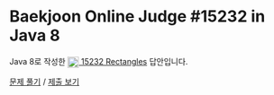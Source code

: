 # Baekjoon Online Judge #15232 in Java 8
Java 8로 작성한 [<img src="https://static.solved.ac/tier_small/1.svg" height="20" align="center">
15232 Rectangles](https://www.acmicpc.net/problem/15232) 답안입니다.

[문제 풀기](https://www.acmicpc.net/problem/15232) /
[제출 보기](https://www.acmicpc.net/source/87099170)
